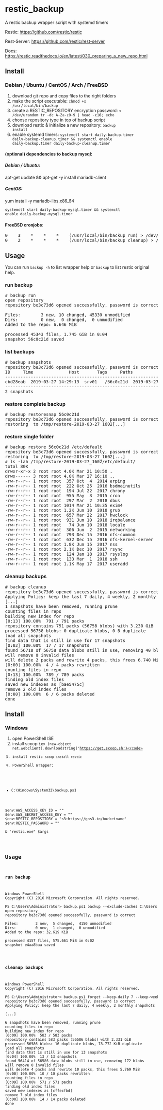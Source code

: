# restic_backup
A restic backup wrapper script with systemd timers <p>
Restic: https://github.com/restic/restic <p>
Rest-Server: https://github.com/restic/rest-server <p>
Docs: https://restic.readthedocs.io/en/latest/030_preparing_a_new_repo.html

## Install
### Debian / Ubuntu / CentOS / Arch / FreeBSD

1) download git repo and copy files to the right folders
2) make the script executable: <code>chmod +x /usr/local/bin/backup</code>
3) create a RESTIC_REPOSITORY encryption password: <code>< /dev/urandom tr -dc A-Za-z0-9 | head -c16; echo</code>
4) choose repository type in top of backup script
5) download restic & initialize a new repository: <code>backup install</code>
6) enable systemd timers: <code>systemctl start daily-backup.timer daily-backup-cleanup.timer && systemctl enable daily-backup.timer daily-backup-cleanup.timer</code>

#### (optional) dependencies to backup mysql:
##### Debian / Ubuntu:
apt-get update && apt-get -y install mariadb-client

##### CentOS:
yum install -y mariadb-libs.x86_64

<code>systemctl start daily-backup-mysql.timer && systemctl enable daily-backup-mysql.timer</code>

#### FreeBSD cronjobs:
<pre>
0    3    *    *    *    (/usr/local/bin/backup run) > /dev/null
0    2    *    *    *    (/usr/local/bin/backup cleanup) > /dev/null
</pre>


## Usage
You can run <code>backup -h</code> to list wrapper help or <code>backup</code> to list restic original help. <p>

### run backup
<pre>
# backup run
open repository
repository be3c73d6 opened successfully, password is correct

Files:        3 new, 10 changed, 45330 unmodified
Dirs:         0 new,  0 changed,  0 unmodified
Added to the repo: 6.646 MiB

processed 45343 files, 1.745 GiB in 0:04
snapshot 56c0c21d saved
</pre>

### list backups
<pre>
# backup snapshots
repository be3c73d6 opened successfully, password is correct
ID     Time              Host       Tags     Paths
----------------------------------------------------------------------------------------------
cbd28eab  2019-03-27 14:29:13  srv01   /56c0c21d  2019-03-27 15:51:26  srv01           /
----------------------------------------------------------------------------------------------
2 snapshots
</pre>

### restore complete backup
<pre>
# backup restoresnap 56c0c21d
repository be3c73d6 opened successfully, password is correct
restoring <Snapshot 56c0c21d of [/] at 2019-03-27 15:51:26.549106581 +0100 CET by root@srv01> to /tmp/restore-2019-03-27_1602[...]
</pre>

### restore single folder
<pre>
# backup restore 56c0c21d /etc/default
repository be3c73d6 opened successfully, password is correct
restoring <Snapshot 56c0c21d of [/] at 2019-03-27 15:51:26.549106581 +0100 CET by root@srv01> to /tmp/restore-2019-03-27_1602[...]
# ls -lah /tmp/restore-2019-03-27_1602/etc/default/
total 80K
drwxr-xr-x 2 root root 4.0K Mar 21 10:50 .
drwx------ 3 root root 4.0K Mar 27 16:10 ..
-rw-r--r-- 1 root root  357 Oct  4  2014 arping
-rw-r--r-- 1 root root  222 Oct 25  2016 bsdmainutils
-rw-r--r-- 1 root root  194 Jul 22  2017 chrony
-rw-r--r-- 1 root root  955 May  3  2015 cron
-rw-r--r-- 1 root root  297 Mar  2  2018 dbus
-rw-r--r-- 1 root root 1014 Mar 21 10:35 exim4
-rw-r--r-- 1 root root 1.2K Jun 10  2018 grub
-rw-r--r-- 1 root root  657 Mar 22  2017 hwclock
-rw-r--r-- 1 root root  931 Jun 10  2018 irqbalance
-rw-r--r-- 1 root root   74 Jun 10  2018 locale
-rw-r--r-- 1 root root  306 Jun  2  2015 networking
-rw-r--r-- 1 root root  793 Dec 15  2016 nfs-common
-rw-r--r-- 1 root root  632 Dec 15  2016 nfs-kernel-server
-rw-r--r-- 1 root root 1.8K Jun 15  2017 nss
-rw-r--r-- 1 root root 2.1K Dec 10  2017 rsync
-rw-r--r-- 1 root root  124 Jan 18  2017 rsyslog
-rw-r--r-- 1 root root  133 Mar  1  2018 ssh
-rw-r--r-- 1 root root 1.1K May 17  2017 useradd
</pre>

### cleanup backups
<pre>
# backup cleanup
repository be3c73d6 opened successfully, password is correct
Applying Policy: keep the last 7 daily, 4 weekly, 2 monthly snapshots
[...]
1 snapshots have been removed, running prune
counting files in repo
building new index for repo
[0:13] 100.00%  791 / 791 packs
repository contains 791 packs (56758 blobs) with 3.230 GiB
processed 56758 blobs: 0 duplicate blobs, 0 B duplicate
load all snapshots
find data that is still in use for 17 snapshots
[0:02] 100.00%  17 / 17 snapshots
found 56718 of 56758 data blobs still in use, removing 40 blobs
will remove 0 invalid files
will delete 2 packs and rewrite 4 packs, this frees 6.740 MiB
[0:00] 100.00%  4 / 4 packs rewritten
counting files in repo
[0:13] 100.00%  789 / 789 packs
finding old index files
saved new indexes as [bae5475c]
remove 2 old index files
[0:00] 100.00%  6 / 6 packs deleted
done
</pre>


## Install
### Windows
1) open PowerShell ISE
2) install scoop <code>iex (new-object net.webclient).downloadstring('https://get.scoop.sh')</code>
3) install restic <code>scoop install restic</code>
4) PowerShell Wrapper:

* C:\Windows\System32\backup.ps1
<pre>
$env:AWS_ACCESS_KEY_ID = ""
$env:AWS_SECRET_ACCESS_KEY = ""
$env:RESTIC_REPOSITORY = "s3:https://gos3.io/bucketname"
$env:RESTIC_PASSWORD = ""

& "restic.exe" $args
</pre>

## Usage

### run backup
<pre>
Windows PowerShell
Copyright (C) 2016 Microsoft Corporation. All rights reserved.

PS C:\Users\Administrator> backup.ps1 backup --exclude-caches C:\Users
open repository
repository be3c73d6 opened successfully, password is correct

Files:        2 new,  5 changed,  4150 unmodified
Dirs:         0 new,  1 changed,  0 unmodified
Added to the repo: 32.619 KiB

processed 4157 files, 575.661 MiB in 0:02
snapshot e4aa8baa saved
</pre>

### cleanup backups
<pre>
Windows PowerShell
Copyright (C) 2016 Microsoft Corporation. All rights reserved.

PS C:\Users\Administrator> backup.ps1 forget --keep-daily 7 --keep-weekly 4 --keep-monthly 2 --prune
repository be3c73d6 opened successfully, password is correct
Applying Policy: keep the last 7 daily, 4 weekly, 2 monthly snapshots

[...]

6 snapshots have been removed, running prune
counting files in repo
building new index for repo
[0:09] 100.00%  583 / 583 packs
repository contains 583 packs (56586 blobs) with 2.331 GiB
processed 56586 blobs: 16 duplicate blobs, 78.772 KiB duplicate
load all snapshots
find data that is still in use for 13 snapshots
[0:04] 100.00%  13 / 13 snapshots
found 56414 of 56586 data blobs still in use, removing 172 blobs
will remove 0 invalid files
will delete 4 packs and rewrite 10 packs, this frees 5.769 MiB
[0:00] 100.00%  10 / 10 packs rewritten
counting files in repo
[0:09] 100.00%  571 / 571 packs
finding old index files
saved new indexes as [cffecfbd]
remove 7 old index files
[0:00] 100.00%  14 / 14 packs deleted
done
</pre>
